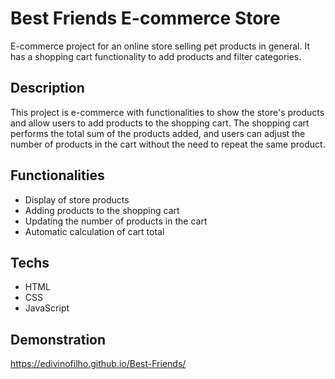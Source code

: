 
# Best Friends E-commerce Store
E-commerce project for an online store selling pet products in general. It has a shopping cart functionality to add products and filter categories.

## Description
This project is e-commerce with functionalities to show the store's products and allow users to add products to the shopping cart. The shopping cart performs the total sum of the products added, and users can adjust the number of products in the cart without the need to repeat the same product.

## Functionalities
- Display of store products
- Adding products to the shopping cart
- Updating the number of products in the cart
- Automatic calculation of cart total

## Techs
- HTML
- CSS
- JavaScript

## Demonstration
https://edivinofilho.github.io/Best-Friends/
